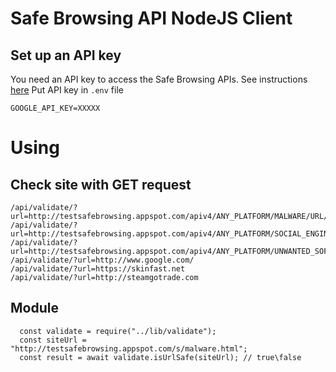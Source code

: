 # Safe Browsing API NodeJS Client

## Set up an API key 
You need an API key to access the Safe Browsing APIs. 
See instructions [here](https://developers.google.com/safe-browsing/v4/get-started)
Put API key in `.env` file
```
GOOGLE_API_KEY=XXXXX
```

# Using
## Check site with GET request

```
/api/validate/?url=http://testsafebrowsing.appspot.com/apiv4/ANY_PLATFORM/MALWARE/URL/
/api/validate/?url=http://testsafebrowsing.appspot.com/apiv4/ANY_PLATFORM/SOCIAL_ENGINEERING/URL/
/api/validate/?url=http://testsafebrowsing.appspot.com/apiv4/ANY_PLATFORM/UNWANTED_SOFTWARE/URL/
/api/validate/?url=http://www.google.com/
/api/validate/?url=https://skinfast.net
/api/validate/?url=http://steamgotrade.com

```
## Module 
```
  const validate = require("../lib/validate");
  const siteUrl = "http://testsafebrowsing.appspot.com/s/malware.html";
  const result = await validate.isUrlSafe(siteUrl); // true\false
```
